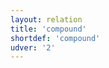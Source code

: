 ```yaml
---
layout: relation
title: 'compound'
shortdef: 'compound'
udver: '2'
---
```

<!-- Interlanguage links updated Čt lis 12 09:43:18 CET 2020 -->

